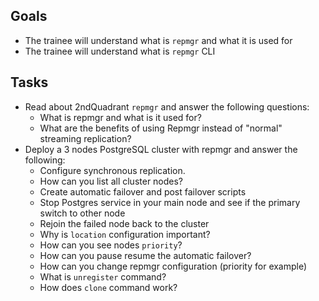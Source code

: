 ## Goals
- The trainee will understand what is `repmgr` and what it is used for
- The trainee will understand what is `repmgr` CLI

## Tasks
* Read about 2ndQuadrant `repmgr` and answer the following questions:
  - What is repmgr and what is it used for?
  - What are the benefits of using Repmgr instead of "normal" streaming replication?
* Deploy a 3 nodes PostgreSQL cluster with repmgr and answer the following:
  - Configure synchronous replication.
  - How can you list all cluster nodes?
  - Create automatic failover and post failover scripts
  - Stop Postgres service in your main node and see if the primary switch to other node
  - Rejoin the failed node back to the cluster
  - Why is `location` configuration important?
  - How can you see nodes `priority`?
  - How can you pause resume the automatic failover?
  - How can you change repmgr configuration (priority for example)
  - What is `unregister` command?
  - How does `clone` command work?
